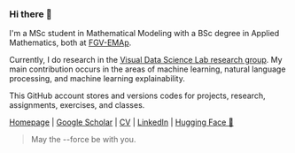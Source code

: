 ### Hi there 👋

I'm a MSc student in Mathematical Modeling with a BSc degree in Applied Mathematics, both at [FGV-EMAp](https://emap.fgv.br/en).

Currently, I do research in the [Visual Data Science Lab research group](https://github.com/visual-ds). My main contribution occurs in the areas of machine learning, natural language processing, and machine learning explainability.

This GitHub account stores and versions codes for projects, research, assignments, exercises, and classes.

[Homepage](https://lucasresck.github.io/) | [Google Scholar](https://scholar.google.com/citations?user=ROLstoAAAAAJ) | [CV](https://lucasresck.github.io/assets/pdf/cv.pdf) | [LinkedIn](https://www.linkedin.com/in/lucasresck/) | [Hugging Face 🤗](https://huggingface.co/lucasresck)

> May the --force be with you.
